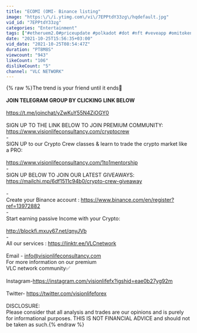 ```yaml
---
title: "ECOMI (OMI- Binance listing"
image: "https:\/\/i.ytimg.com\/vi\/7EPPtdY33zg\/hqdefault.jpg"
vid_id: "7EPPtdY33zg"
categories: "Entertainment"
tags: ["#etheruem2.0#priceupdate #polkadot #dot #nft #veveapp #omitoken #omi #100xgem","#binance #defi #priceprediction #vechain #vet #tokenmetrics #priceupdate","#omibinancelisting"]
date: "2021-10-25T15:56:35+03:00"
vid_date: "2021-10-25T08:54:47Z"
duration: "PT8M8S"
viewcount: "943"
likeCount: "106"
dislikeCount: "5"
channel: "VLC NETWORK"
---
```

{% raw %}The trend is your friend until it ends🌊<br /><br />**JOIN TELEGRAM GROUP BY CLICKING LINK BELOW** <br /><br /><a rel="nofollow" target="blank" href="https://t.me/joinchat/yZwKuY55N4ZiOGY0">https://t.me/joinchat/yZwKuY55N4ZiOGY0</a><br /><br />SIGN UP TO THE LINK BELOW TO JOIN PREMIUM COMMUNITY:<br /><a rel="nofollow" target="blank" href="https://www.visionlifeconsultancy.com/cryptocrew">https://www.visionlifeconsultancy.com/cryptocrew</a><br />-<br />SIGN UP to our Crypto Crew classes &amp; learn to trade the crypto market like a PRO:<br /><br /><a rel="nofollow" target="blank" href="https://www.visionlifeconsultancy.com/1to1mentorship">https://www.visionlifeconsultancy.com/1to1mentorship</a><br />-<br />SIGN UP BELOW TO JOIN OUR LATEST GIVEAWAYS: <a rel="nofollow" target="blank" href="https://mailchi.mp/6df1511c94b0/crypto-crew-giveaway">https://mailchi.mp/6df1511c94b0/crypto-crew-giveaway</a><br /><br />-<br />Create your Binance account : <a rel="nofollow" target="blank" href="https://www.binance.com/en/register?ref=13972882">https://www.binance.com/en/register?ref=13972882</a><br />-<br />Start earning passive Income with your Crypto:<br /><br /><a rel="nofollow" target="blank" href="http://blockfi.mxuy67.net/qnyJVb">http://blockfi.mxuy67.net/qnyJVb</a><br />-<br />All our services : <a rel="nofollow" target="blank" href="https://linktr.ee/VLCnetwork">https://linktr.ee/VLCnetwork</a><br /><br />Email - info@visionlifeconsultancy.com<br />For more information on our premium<br />VLC network community✅<br /><br />Instagram-<a rel="nofollow" target="blank" href="https://instagram.com/visionlifefx?igshid=eae0b27yg92m">https://instagram.com/visionlifefx?igshid=eae0b27yg92m</a><br /><br />Twitter- <a rel="nofollow" target="blank" href="https://twitter.com/visionlifeforex">https://twitter.com/visionlifeforex</a><br /><br />DISCLOSURE:<br />Please consider that all analysis and trades are our opinions and is purely for informational purposes. THIS IS NOT FINANCIAL ADVICE and should not be taken as such.{% endraw %}
